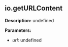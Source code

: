 ## io.getURLContent  
  
  
**Description:** undefined  
  
**Parameters:**  
  * *url:* undefined  
